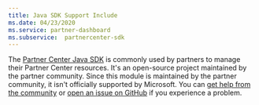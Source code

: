 ```yaml
---
title: Java SDK Support Include
ms.date: 04/23/2020
ms.service: partner-dashboard
ms.subservice:  partnercenter-sdk
---
```

The [Partner Center Java SDK](https://github.com/microsoft/partner-center-java) is commonly used by partners to manage their Partner Center resources. It's an open-source project maintained by the partner community. Since this module is maintained by the partner community, it isn't officially supported by Microsoft. You can [get help from the community](https://stackoverflow.com/questions/tagged/partner+center) or [open an issue on GitHub](https://github.com/microsoft/partner-center-java/issues) if you experience a problem.
